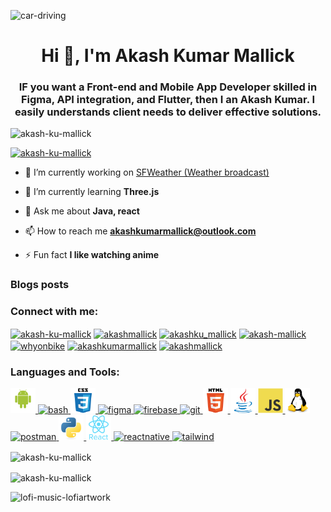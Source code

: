 ![car-driving](https://user-images.githubusercontent.com/99015782/230148421-ad29c355-36aa-4a5f-ad92-4d8013402330.gif)

<h1 align="center">Hi 👋, I'm Akash Kumar Mallick</h1>
<h3 align="center">IF you want a Front-end and Mobile App Developer skilled in Figma, API integration, and Flutter, then I an Akash Kumar. I easily understands client needs to deliver effective solutions.</h3>

<p align="left"> <img src="https://komarev.com/ghpvc/?username=akash-ku-mallick&label=Profile%20views&color=0e75b6&style=flat" alt="akash-ku-mallick" /> </p>

<a href="https://github.com/ryo-ma/github-profile-trophy"><img src="https://github-profile-trophy.vercel.app/?username=akash-ku-mallick" alt="akash-ku-mallick" /></a> </p>

- 🔭 I’m currently working on [SFWeather (Weather broadcast)](https://github.com/Akash-ku-Mallick/SFWeather)

- 🌱 I’m currently learning **Three.js**

- 💬 Ask me about **Java, react**

- 📫 How to reach me **akashkumarmallick@outlook.com**

- ⚡ Fun fact **I like watching anime**

### Blogs posts
<!-- BLOG-POST-LIST:START -->
<!-- BLOG-POST-LIST:END -->

<h3 align="left">Connect with me:</h3>
<p align="left">
<a href="https://codepen.io/akash-ku-mallick" target="blank"><img align="center" src="https://raw.githubusercontent.com/rahuldkjain/github-profile-readme-generator/master/src/images/icons/Social/codepen.svg" alt="akash-ku-mallick" height="30" width="40" /></a>
<a href="https://dev.to/akashmallick" target="blank"><img align="center" src="https://raw.githubusercontent.com/rahuldkjain/github-profile-readme-generator/master/src/images/icons/Social/devto.svg" alt="akashmallick" height="30" width="40" /></a>
<a href="https://twitter.com/akashku_mallick" target="blank"><img align="center" src="https://raw.githubusercontent.com/rahuldkjain/github-profile-readme-generator/master/src/images/icons/Social/twitter.svg" alt="akashku_mallick" height="30" width="40" /></a>
<a href="https://linkedin.com/in/akash-mallick" target="blank"><img align="center" src="https://raw.githubusercontent.com/rahuldkjain/github-profile-readme-generator/master/src/images/icons/Social/linked-in-alt.svg" alt="akash-mallick" height="30" width="40" /></a>
<a href="https://instagram.com/whyonbike" target="blank"><img align="center" src="https://raw.githubusercontent.com/rahuldkjain/github-profile-readme-generator/master/src/images/icons/Social/instagram.svg" alt="whyonbike" height="30" width="40" /></a>
<a href="https://dribbble.com/akashkumarmallick" target="blank"><img align="center" src="https://raw.githubusercontent.com/rahuldkjain/github-profile-readme-generator/master/src/images/icons/Social/dribbble.svg" alt="akashkumarmallick" height="30" width="40" /></a>
<a href="https://www.leetcode.com/akashmallick" target="blank"><img align="center" src="https://raw.githubusercontent.com/rahuldkjain/github-profile-readme-generator/master/src/images/icons/Social/leet-code.svg" alt="akashmallick" height="30" width="40" /></a>
</p>

<h3 align="left">Languages and Tools:</h3>
<p align="left"> <a href="https://developer.android.com" target="_blank" rel="noreferrer"> <img src="https://raw.githubusercontent.com/devicons/devicon/master/icons/android/android-original-wordmark.svg" alt="android" width="40" height="40"/> </a> <a href="https://www.gnu.org/software/bash/" target="_blank" rel="noreferrer"> <img src="https://www.vectorlogo.zone/logos/gnu_bash/gnu_bash-icon.svg" alt="bash" width="40" height="40"/> </a> <a href="https://www.w3schools.com/css/" target="_blank" rel="noreferrer"> <img src="https://raw.githubusercontent.com/devicons/devicon/master/icons/css3/css3-original-wordmark.svg" alt="css3" width="40" height="40"/> </a> <a href="https://www.figma.com/" target="_blank" rel="noreferrer"> <img src="https://www.vectorlogo.zone/logos/figma/figma-icon.svg" alt="figma" width="40" height="40"/> </a> <a href="https://firebase.google.com/" target="_blank" rel="noreferrer"> <img src="https://www.vectorlogo.zone/logos/firebase/firebase-icon.svg" alt="firebase" width="40" height="40"/> </a> <a href="https://git-scm.com/" target="_blank" rel="noreferrer"> <img src="https://www.vectorlogo.zone/logos/git-scm/git-scm-icon.svg" alt="git" width="40" height="40"/> </a> <a href="https://www.w3.org/html/" target="_blank" rel="noreferrer"> <img src="https://raw.githubusercontent.com/devicons/devicon/master/icons/html5/html5-original-wordmark.svg" alt="html5" width="40" height="40"/> </a> <a href="https://www.java.com" target="_blank" rel="noreferrer"> <img src="https://raw.githubusercontent.com/devicons/devicon/master/icons/java/java-original.svg" alt="java" width="40" height="40"/> </a> <a href="https://developer.mozilla.org/en-US/docs/Web/JavaScript" target="_blank" rel="noreferrer"> <img src="https://raw.githubusercontent.com/devicons/devicon/master/icons/javascript/javascript-original.svg" alt="javascript" width="40" height="40"/> </a> <a href="https://www.linux.org/" target="_blank" rel="noreferrer"> <img src="https://raw.githubusercontent.com/devicons/devicon/master/icons/linux/linux-original.svg" alt="linux" width="40" height="40"/> </a> <a href="https://postman.com" target="_blank" rel="noreferrer"> <img src="https://www.vectorlogo.zone/logos/getpostman/getpostman-icon.svg" alt="postman" width="40" height="40"/> </a> <a href="https://www.python.org" target="_blank" rel="noreferrer"> <img src="https://raw.githubusercontent.com/devicons/devicon/master/icons/python/python-original.svg" alt="python" width="40" height="40"/> </a> <a href="https://reactjs.org/" target="_blank" rel="noreferrer"> <img src="https://raw.githubusercontent.com/devicons/devicon/master/icons/react/react-original-wordmark.svg" alt="react" width="40" height="40"/> </a> <a href="https://reactnative.dev/" target="_blank" rel="noreferrer"> <img src="https://reactnative.dev/img/header_logo.svg" alt="reactnative" width="40" height="40"/> </a> <a href="https://tailwindcss.com/" target="_blank" rel="noreferrer"> <img src="https://www.vectorlogo.zone/logos/tailwindcss/tailwindcss-icon.svg" alt="tailwind" width="40" height="40"/> </a> </p>

<p><img align="center" src="https://github-readme-stats.vercel.app/api/top-langs?username=akash-ku-mallick&show_icons=true&locale=en&layout=compact" alt="akash-ku-mallick" /></p>

<p><img align="center" src="https://github-readme-streak-stats.herokuapp.com/?user=akash-ku-mallick&" alt="akash-ku-mallick" /></p>

![lofi-music-lofiartwork](https://user-images.githubusercontent.com/99015782/231274494-8d029905-108f-48cb-b01c-0b7d3db76a88.gif)
